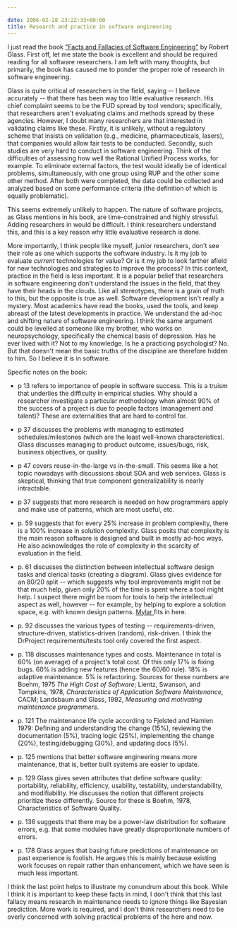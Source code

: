 ```yaml
---

date: 2006-02-28 23:22:33+00:00
title: Research and practice in software engineering
---
```


I just read the book ["Facts and Fallacies of Software Engineering"](http://www.citeulike.org/user/neilernst/article/385770) by Robert Glass.  First off, let me state the book is excellent and should be required reading for all software researchers. I am left with many thoughts, but primarily, the book has caused me to ponder the proper role of research in software engineering.

Glass is quite critical of researchers in the field, saying -- I believe accurately -- that there has been way too little evaluative research. His chief complaint seems to be the FUD spread by tool vendors; specifically, that researchers aren't evaluating claims and methods spread by these agencies. However, I doubt many researchers are that interested in validating claims like these.  Firstly, it is unlikely, without a regulatory scheme that insists on validation (e.g., medicine, pharmaceuticals, lasers), that companies would allow fair tests to be conducted. Secondly, such studies are very hard to conduct in software engineering.  Think of the difficulties of assessing how well the Rational Unified Process works, for example.  To eliminate external factors, the test would ideally be of identical problems, simultaneously, with one group using RUP and the other some other method. After both were completed, the data could be collected and analyzed based on some performance criteria (the definition of which is equally problematic).

This seems extremely unlikely to happen. The nature of software projects, as Glass mentions in his book, are time-constrained and highly stressful.  Adding researchers in would be difficult.  I think researchers understand this, and this is a key reason why little evaluative research is done.

More importantly, I think people like myself, junior researchers, don't see their role as one which supports the software industry. Is it my job to evaluate _current_ technologies for value?  Or is it my job to look farther afield for new technologies and strategies to improve the process?  In this context, practice in the field is less important.  It is a popular belief that researchers in software engineering don't understand the issues in the field, that they have their heads in the clouds. Like all stereotypes, there is a grain of truth to this, but the opposite is true as well. Software development isn't really a mystery. Most academics have read the books, used the tools, and keep abreast of the latest developments in practice. We understand the ad-hoc and shifting nature of software engineering. I think the same argument could be levelled at someone like my brother, who works on neuropsychology, specifically the chemical basis of depression.  Has he ever lived with it? Not to my knowledge. Is he a practicing psychologist? No. But that doesn't mean the basic truths of the discipline are therefore hidden to him. So I believe it is in software.

Specific notes on the book:

- p 13 refers to importance of people in software success.  This is a truism that underlies the difficulty in empirical studies.  Why should a researcher investigate a particular methodology when almost 90% of the success of a project is due to people factors (management and talent)?  These are externalities that are hard to control for.

- p 37 discusses the problems with managing to estimated schedules/milestones (which are the least well-known characteristics). Glass discusses managing to product outcome, issues/bugs, risk, business objectives, or quality.

- p 47 covers reuse-in-the-large vs in-the-small.  This seems like a hot topic nowadays with discussions about SOA and web services. Glass is skeptical, thinking that true component generalizability is nearly intractable.

- p 37 suggests that more research is needed on how programmers apply and make use of patterns, which are most useful, etc.

- p. 59 suggests that for every 25% increase in problem complexity, there is a 100% increase in solution complexity. Glass posits that complexity is the main reason software is designed and built in mostly ad-hoc ways.  He also acknowledges the role of complexity in the scarcity of evaluation in the field.

- p. 61 discusses the distinction between intellectual software design tasks and clerical tasks (creating a diagram). Glass gives evidence for an 80/20 split -- which suggests why tool improvements might not be that much help, given only 20% of the time is spent where a tool might help.  I suspect there might be room for tools to help the intellectual aspect as well, however -- for example, by helping to explore a solution space, e.g. with known design patterns. [Mylar ](http://www.eclipse.org/mylar/)fits in here.
- p. 92 discusses the various types of testing -- requirements-driven, structure-driven, statistics-driven (random), risk-driven.  I think the DrProject requirements/tests tool only covered the first aspect.

- p. 118 discusses maintenance types and costs. Maintenance in total is 60% (on average) of a project's total cost. Of this only 17% is fixing bugs. 60% is adding new features (hence the 60/60 rule). 18% is adaptive maintenance. 5% is refactoring. Sources for these numbers are Boehm, 1975 _The High Cost of Software_; Lientz, Swanson, and Tompkins, 1978, _Characteristics of Application Software Maintenance_, CACM; Landsbaum and Glass, 1992, _Measuring and motivating maintenance programmers_.

- p. 121 The maintenance life cycle according to Fjelsted and Hamlen 1979: Defining and understanding the change (15%), reviewing the documentation (5%), tracing logic (25%), implementing the change (20%), testing/debugging (30%), and updating docs (5%).

- p. 125 mentions that better software engineering means more maintenance, that is, better built systems are easier to update.

- p. 129 Glass gives seven attributes that define software quality: portability, reliability, efficiency, usability, testability, understandability, and modifiability. He discusses the notion that different projects prioritize these differently. Source for these is Boehm, 1978, Characteristics of Software Quality.

- p. 136 suggests that there may be a power-law distribution for software errors, e.g. that some modules have greatly disproportionate numbers of errors.

- p. 178 Glass argues that basing future predictions of maintenance on past experience is foolish. He argues this is mainly because existing work focuses on repair rather than enhancement, which we have seen is much less important.

I think the last point helps to illustrate my conundrum about this book. While I think it is important to keep these facts in mind, I don't think that this last fallacy means research in maintenance needs to ignore things like Bayesian prediction. More work is required, and I don't think researchers need to be overly concerned with solving practical problems of the here and now.
